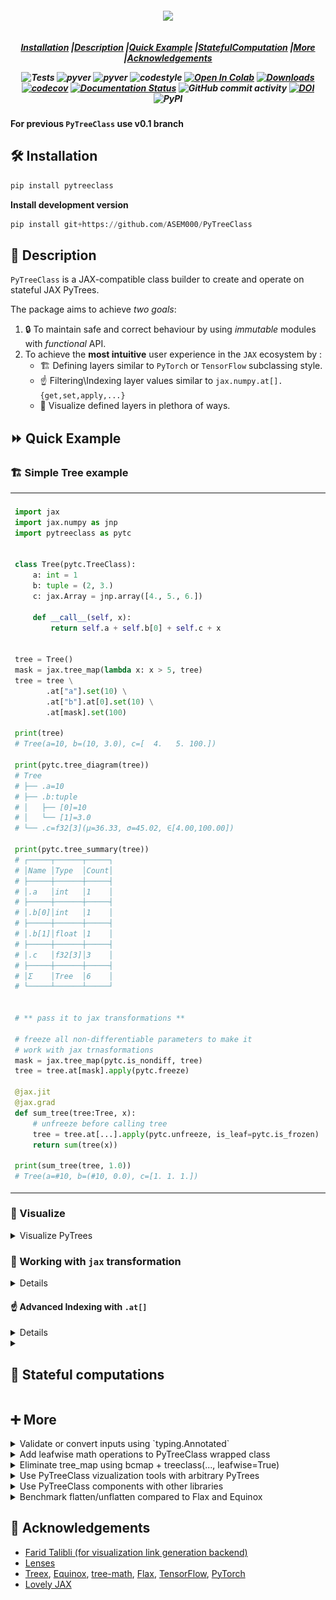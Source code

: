 <!-- <h1 align="center" style="font-family:Monospace" >Py🌲Class</h1> -->
<h5 align="center">
<img width="250px" src="https://user-images.githubusercontent.com/48389287/227880173-bf78c02c-d28b-4cf4-95e6-fa49b82a43a1.svg"> <br>

<br>

[**Installation**](#installation)
|[**Description**](#description)
|[**Quick Example**](#quick_example)
|[**StatefulComputation**](#stateful_computation)
|[**More**](#more)
|[**Acknowledgements**](#acknowledgements)

![Tests](https://github.com/ASEM000/pytreeclass/actions/workflows/tests.yml/badge.svg)
![pyver](https://img.shields.io/badge/python-3.8%203.9%203.10%203.11_-red)
![pyver](https://img.shields.io/badge/jax->=0.4.7-red)
![codestyle](https://img.shields.io/badge/codestyle-black-black)
[![Open In Colab](https://colab.research.google.com/assets/colab-badge.svg)](https://colab.research.google.com/github/ASEM000/PyTreeClass/blob/main/assets/intro.ipynb)
[![Downloads](https://pepy.tech/badge/pytreeclass)](https://pepy.tech/project/pytreeclass)
[![codecov](https://codecov.io/gh/ASEM000/pytreeclass/branch/main/graph/badge.svg?token=TZBRMO0UQH)](https://codecov.io/gh/ASEM000/pytreeclass)
[![Documentation Status](https://readthedocs.org/projects/pytreeclass/badge/?version=latest)](https://pytreeclass.readthedocs.io/en/latest/?badge=latest)
![GitHub commit activity](https://img.shields.io/github/commit-activity/m/ASEM000/pytreeclass)
[![DOI](https://zenodo.org/badge/512717921.svg)](https://zenodo.org/badge/latestdoi/512717921)
![PyPI](https://img.shields.io/pypi/v/pytreeclass)

</h5>

**For previous `PyTreeClass` use v0.1 branch**

## 🛠️ Installation<a id="installation"></a>

```python
pip install pytreeclass
```

**Install development version**

```python
pip install git+https://github.com/ASEM000/PyTreeClass
```

## 📖 Description<a id="description"></a>

`PyTreeClass` is a JAX-compatible class builder to create and operate on stateful JAX PyTrees.

The package aims to achieve _two goals_:

1. 🔒 To maintain safe and correct behaviour by using _immutable_ modules with _functional_ API.
2. To achieve the **most intuitive** user experience in the `JAX` ecosystem by :
   - 🏗️ Defining layers similar to `PyTorch` or `TensorFlow` subclassing style.
   - ☝️ Filtering\Indexing layer values similar to `jax.numpy.at[].{get,set,apply,...}`
   - 🎨 Visualize defined layers in plethora of ways.

## ⏩ Quick Example <a id="quick_example">

### 🏗️ Simple Tree example

<div align="center">
<table>
<tr><td align="center"></td> <td align="center"></td></tr>
<tr>
<td>

```python
import jax
import jax.numpy as jnp
import pytreeclass as pytc


class Tree(pytc.TreeClass):
    a: int = 1
    b: tuple = (2, 3.)
    c: jax.Array = jnp.array([4., 5., 6.])

    def __call__(self, x):
        return self.a + self.b[0] + self.c + x


tree = Tree()
mask = jax.tree_map(lambda x: x > 5, tree)
tree = tree \
       .at["a"].set(10) \
       .at["b"].at[0].set(10) \
       .at[mask].set(100)

print(tree)
# Tree(a=10, b=(10, 3.0), c=[  4.   5. 100.])

print(pytc.tree_diagram(tree))
# Tree
# ├── .a=10
# ├── .b:tuple
# │   ├── [0]=10
# │   └── [1]=3.0
# └── .c=f32[3](μ=36.33, σ=45.02, ∈[4.00,100.00])

print(pytc.tree_summary(tree))
# ┌─────┬──────┬─────┐
# │Name │Type  │Count│
# ├─────┼──────┼─────┤
# │.a   │int   │1    │
# ├─────┼──────┼─────┤
# │.b[0]│int   │1    │
# ├─────┼──────┼─────┤
# │.b[1]│float │1    │
# ├─────┼──────┼─────┤
# │.c   │f32[3]│3    │
# ├─────┼──────┼─────┤
# │Σ    │Tree  │6    │
# └─────┴──────┴─────┘


# ** pass it to jax transformations **

# freeze all non-differentiable parameters to make it
# work with jax trnasformations
mask = jax.tree_map(pytc.is_nondiff, tree)
tree = tree.at[mask].apply(pytc.freeze)

@jax.jit
@jax.grad
def sum_tree(tree:Tree, x):
    # unfreeze before calling tree
    tree = tree.at[...].apply(pytc.unfreeze, is_leaf=pytc.is_frozen)
    return sum(tree(x))

print(sum_tree(tree, 1.0))
# Tree(a=#10, b=(#10, 0.0), c=[1. 1. 1.])
```

</td>

</tr>
</table>
</div>

### 🎨 Visualize<a id="Viz">

<details> <summary> Visualize PyTrees</summary>

<div align="center">
<table>
<tr>
 <td align = "center"> tree_summary</td> 
 <td align = "center">tree_diagram</td>
 <td align = "center">[tree_mermaid](https://mermaid.js.org)(Native support in Github/Notion)</td>
 <td align= "center"> tree_repr </td>
 <td align="center" > tree_str </td>

</tr>

<tr>
<td>

```python
print(pytc.tree_summary(tree, depth=1))
┌────┬──────┬─────┐
│Name│Type  │Count│
├────┼──────┼─────┤
│.a  │int   │1    │
├────┼──────┼─────┤
│.b  │tuple │1    │
├────┼──────┼─────┤
│.c  │f32[3]│3    │
├────┼──────┼─────┤
│Σ   │Tree  │5    │
└────┴──────┴─────┘
```

</td>

<td>

```python

print(pytc.tree_diagram(tree, depth=1))
Tree
├── .a=1
├── .b=(...)
└── .c=f32[3](μ=5.00, σ=0.82, ∈[4.00,6.00])
```

 </td>

<td>

```python
print(pytc.tree_mermaid(tree, depth=1))
```

```mermaid

flowchart LR
    id0(<b>Tree</b>)
    id0 --- id1("</b>.a=1</b>")
    id0 --- id2("</b>.b=(...)</b>")
    id0 --- id3("</b>.c=f32[3](μ=5.00, σ=0.82, ∈[4.00,6.00])</b>")
```

</td>

<td>

```python
print(pytc.tree_repr(tree, depth=1))
Tree(a=1, b=(...), c=f32[3](μ=5.00, σ=0.82, ∈[4.00,6.00]))
```

</td>

<td>

```python
print(pytc.tree_str(tree, depth=1))
Tree(a=1, b=(...), c=[4. 5. 6.])
```

</td>

</tr>

<tr>

<td>

```python
print(pytc.tree_summary(tree, depth=2))
┌─────┬──────┬─────┐
│Name │Type  │Count│
├─────┼──────┼─────┤
│.a   │int   │1    │
├─────┼──────┼─────┤
│.b[0]│int   │1    │
├─────┼──────┼─────┤
│.b[1]│float │1    │
├─────┼──────┼─────┤
│.c   │f32[3]│3    │
├─────┼──────┼─────┤
│Σ    │Tree  │6    │
└─────┴──────┴─────┘
```

</td>

<td>

```python
print(pytc.tree_diagram(tree, depth=2))
Tree
├── .a=1
├── .b:tuple
│   ├── [0]=2.0
│   └── [1]=3.0
└── .c=f32[3](μ=5.00, σ=0.82, ∈[4.00,6.00])
```

</td>

<td>

```python
print(pytc.tree_mermaid(tree, depth=2))
```

```mermaid
flowchart LR
    id2 --- id3("</b>[0]=2.0</b>")
    id2 --- id4("</b>[1]=3.0</b>")
    id0(<b>Tree</b>)
    id0 --- id1("</b>.a=1</b>")
    id0 --- id2("</b>.b:tuple</b>")
    id0 --- id5("</b>.c=f32[3](μ=5.00, σ=0.82, ∈[4.00,6.00])</b>")
```

</td>

<td>

```python
print(pytc.tree_repr(tree, depth=2))
Tree(a=1, b=(2.0, 3.0), c=f32[3](μ=5.00, σ=0.82, ∈[4.00,6.00]))
```

</td>

<td>

```python
print(pytc.tree_str(tree, depth=2))
Tree(a=1, b=(2.0, 3.0), c=[4. 5. 6.])
```

</td>

</tr>

 </table>

 </div>

</details>

### 🏃 Working with `jax` transformation

<details> <summary>Make arbitrary PyTrees work with jax transformations</summary>

Parameters are defined in `Tree` at the top of class definition similar to defining
`dataclasses.dataclass` field.
Lets optimize our parameters

```python

import pytreeclass as pytc
import jax
import jax.numpy as jnp


class Tree(pytc.TreeClass)
    a: int = 1
    b: tuple[float] = (2., 3.)
    c: jax.Array = jnp.array([4., 5., 6.])

    def __call__(self, x):
        return self.a + self.b[0] + self.c + x


tree = Tree()


@jax.grad
def loss_func(tree: Tree, x: jax.Array):
    tree = tree.at[...].apply(pytc.unfreeze, is_leaf=pytc.is_frozen)  # <--- unfreeze the tree before calling it
    preds = jax.vmap(tree)(x)  # <--- vectorize the tree call over the leading axis
    return jnp.mean(preds**2)  # <--- return the mean squared error


@jax.jit
def train_step(tree: Tree, x: jax.Array):
    grads = loss_func(tree, x)
    # apply a small gradient step
    return jax.tree_util.tree_map(lambda x, g: x - 1e-3 * g, tree, grads)


# lets freeze the non-differentiable parts of the tree
# in essence any non inexact type should be frozen to
# make the tree differentiable and work with jax transformations
jaxable_tree = jax.tree_util.tree_map(lambda x: pytc.freeze(x) if pytc.is_nondiff(x) else x, tree)

for epoch in range(1_000):
    jaxable_tree = train_step(jaxable_tree, jnp.ones([10, 1]))

print(jaxable_tree)
# **the `frozen` params have "#" prefix**
# Tree(a=#1, b=(-4.2826524, 3.0), c=[2.3924797 2.905778  3.4190805])


# unfreeze the tree
tree = jaxable_tree.at[...].apply(pytc.unfreeze, is_leaf=pytc.is_frozen)
# the previous line is equivalent to:
# >>> tree = jax.tree_util.tree_map(pytc.unfreeze, jaxable_tree, is_leaf=pytc.is_frozen)
print(tree)
# Tree(a=1, b=(-4.2826524, 3.0), c=[2.3924797 2.905778  3.4190805])

```

</details>

#### ☝️ Advanced Indexing with `.at[]` <a id="Indexing">

<details> <summary>Out-of-place updates using mask, attribute name or index</summary>

`PyTreeClass` offers 3 means of indexing through `.at[]`

1. Indexing by boolean mask.
2. Indexing by attribute name.
3. Indexing by Leaf index.

**Since `treeclass` wrapped class are immutable, `.at[]` operations returns new instance of the tree**

#### Index update by boolean mask

```python
tree = Tree()
# Tree(a=1, b=(2, 3), c=i32[3](μ=5.00, σ=0.82, ∈[4,6]))

# lets create a mask for values > 4
mask = jax.tree_util.tree_map(lambda x: x>4, tree)

print(mask)
# Tree(a=False, b=(False, False), c=[False  True  True])

print(tree.at[mask].get())
# Tree(a=None, b=(None, None), c=[5 6])

print(tree.at[mask].set(10))
# Tree(a=1, b=(2, 3), c=[ 4 10 10])

print(tree.at[mask].apply(lambda x: 10))
# Tree(a=1, b=(2, 3), c=[ 4 10 10])
```

#### Index update by attribute name

```python
tree = Tree()
# Tree(a=1, b=(2, 3), c=i32[3](μ=5.00, σ=0.82, ∈[4,6]))

print(tree.at["a"].get())
# Tree(a=1, b=(None, None), c=None)

print(tree.at["a"].set(10))
# Tree(a=10, b=(2, 3), c=[4 5 6])

print(tree.at["a"].apply(lambda x: 10))
# Tree(a=10, b=(2, 3), c=[4 5 6])
```

#### Index update by integer index

```python
tree = Tree()
# Tree(a=1, b=(2, 3), c=i32[3](μ=5.00, σ=0.82, ∈[4,6]))

print(tree.at[1].at[0].get())
# Tree(a=None, b=(2.0, None), c=None)

print(tree.at[1].at[0].set(10))
# Tree(a=1, b=(10, 3.0), c=[4. 5. 6.])

print(tree.at[1].at[0].apply(lambda x: 10))
# Tree(a=1, b=(10, 3.0), c=[4. 5. 6.])
```

### Mix, match , and chain index update

```python

import jax
import jax.numpy as jnp
import pytreeclass as pytc

class Tree(pytc.TreeClass):
    a: int = 1
    b: str = "b"
    c: float = 1.0
    d: bool = True
    e: tuple = (1, 2, 3)
    f: jax.Array = jax.numpy.array([1, 2, 3])

tree = Tree()

integer_mask = jax.tree_util.tree_map(lambda x: isinstance(x, int), tree)

tree = (
    tree
    .at["a"].set(10)
    .at["b"].set("B")
    .at["c"].set(10.0)
    .at["d"].set(False)
    .at["e"].at[0].set(10)  # set first element of tuple to 10
    .at["f"].apply(jnp.sin)  # apply to all elements in array
    .at[integer_mask].apply(float)  # cast all `int` to `float`
)

print(tree)
# Tree(
#   a=10.0,
#   b=B,
#   c=10.0,
#   d=0.0,
#   e=(10.0, 2.0, 3.0),
#   f=[0.841471  0.9092974 0.14112  ]
# )

```

</details>

<details>

<summary>

## 📜 Stateful computations<a id="stateful_computation"></a> </summary>

First, [Under jax.jit jax requires states to be explicit](https://jax.readthedocs.io/en/latest/jax-101/07-state.html?highlight=state), this means that for any class instance; variables needs to be separated from the class and be passed explictly. However when using `TreeClass` no need to separate the instance variables ; instead the whole instance is passed as a state.

Using the following pattern,Updating state **functionally** can be achieved under `jax.jit`

```python
import jax
import pytreeclass as pytc

class Counter(pytc.TreeClass):
    calls : int = 0

    def increment(self):
        self.calls += 1
counter = Counter() # Counter(calls=0)
```

Here, we define the update function. Since the increment method mutate the internal state, thus we need to use the functional approach to update the state by using `.at`. To achieve this we can use `.at[method_name].__call__(*args,**kwargs)`, this functional call will return the value of this call and a _new_ model instance with the update state.

```python
@jax.jit
def update(counter):
    value, new_counter = counter.at["increment"]()
    return new_counter

for i in range(10):
    counter = update(counter)

print(counter.calls) # 10
```

</details>

## ➕ More<a id="more"></a>

<details> <summary>Validate or convert inputs using `typing.Annotated`</summary>

`PyTreeClass` executes callables defined inside `typing.Annotead`, this can be useful in case
of type validation/conversion. This usage is motivated by [PEP 593](https://peps.python.org/pep-0593/)
Example:

```python

import pytreeclass as pytc
from typing_extensions import Annotated

class Range(pytc.TreeClass):
    min: float | int = -float("inf")
    max: float | int = float("inf")

    def __call__(self, x):
        if self.min <= x <= self.max:
            return x
        raise ValueError(f"Value {x} not in range [{self.min}, {self.max}]")


class Instance(pytc.TreeClass):
    klass: type | tuple[type, ...]

    def __call__(self, x):
        if isinstance(x, self.klass):
            return x
        raise TypeError(f"Value {x} not of type {self.klass}")


class Tree(pytc.TreeClass):
    # require positive integer input
    in_features: Annotated[int, Instance(int), Range(1)]


tree = Tree(1)
# no error

try:
    tree = Tree(0)
except Exception as e:
    print(e)
    # Error for field=`in_features`:
    # Value 0 not in range [1, 10]

try:
    tree = Tree(1.0)
except Exception as e:
    print(e)
    # Error for field=`in_features`:
    # Value 1.0 not of type <class 'int'>
```

</details>

<details>  <summary> Add leafwise math operations to PyTreeClass wrapped class</summary>

```python
import functools as ft
import pytreeclass as pytc
import jax
import jax.tree_util as jtu
import jax.numpy as jnp


class Tree(pytc.TreeClass, leafwise=True):
    a: int = 1
    b: tuple[float] = (2., 3.)
    c: jax.Array = jnp.array([4., 5., 6.])

    def __call__(self, x):
        return self.a + self.b[0] + self.c + x


tree = Tree()

tree + 100
# Tree(a=101, b=(102.0, 103.0), c=f32[3](μ=105.00, σ=0.82, ∈[104.00,106.00]))


@jax.grad
def loss_func(tree: Tree, x: jax.Array):
    tree = jtu.tree_map(pytc.unfreeze, tree, is_leaf=pytc.is_frozen)  # <--- unfreeze the tree before calling it
    preds = jax.vmap(tree)(x)  # <--- vectorize the tree call over the leading axis
    return jnp.mean(preds**2)  # <--- return the mean squared error


@jax.jit
def train_step(tree: Tree, x: jax.Array):
    grads = loss_func(tree, x)
    return tree - grads * 1e-3  # <--- eliminate `tree_map`


# lets freeze the non-differentiable parts of the tree
# in essence any non inexact type should be frozen to
# make the tree differentiable and work with jax transformations
jaxable_tree = jax.tree_util.tree_map(lambda x: pytc.freeze(x) if pytc.is_nondiff(x) else x, tree)

for epoch in range(1_000):
    jaxable_tree = train_step(jaxable_tree, jnp.ones([10, 1]))

print(jaxable_tree)
# **the `frozen` params have "#" prefix**
# Tree(a=#1, b=(-4.2826524, 3.0), c=[2.3924797 2.905778  3.4190805])


# unfreeze the tree
tree = jax.tree_util.tree_map(pytc.unfreeze, jaxable_tree, is_leaf=pytc.is_frozen)
print(tree)
# Tree(a=1, b=(-4.2826524, 3.0), c=[2.3924797 2.905778  3.4190805])
```

</details>

<details> <summary>Eliminate tree_map using bcmap + treeclass(..., leafwise=True) </summary>

TDLR

```python
import functools as ft
import pytreeclass as pytc
import jax.numpy as jnp

class Tree(pytc.TreeClass, leafwise=True):
    a:int = 1
    b:tuple[float] = (2.,3.)
    c:jax.Array = jnp.array([4.,5.,6.])

tree = Tree()

print(pytc.bcmap(jnp.where)(tree>2, tree+100, 0))
# Tree(a=0, b=(0.0, 103.0), c=[104. 105. 106.])

```

`bcmap(func, is_leaf)` maps a function over [PyTrees](https://jax.readthedocs.io/en/latest/pytrees.html) leaves with automatic broadcasting for scalar arguments.

`bcmap` is function transformation that broadcast a scalar to match the first argument of the function this enables us to convert a function like `jnp.where` to work with arbitrary tree structures without the need to write a specific function for each broadcasting case

For example, lets say we want to use `jnp.where` to zeros out all values in an arbitrary tree structure that are less than 0

tree = ([1], {"a":1, "b":2}, (1,), -1,)

we can use `jax.tree_util.tree_map` to apply `jnp.where` to the tree but we need to write a specific function for broadcasting the scalar to the tree

```python
def map_func(leaf):
    # here we encoded the scalar `0` inside the function
    return jnp.where(leaf>0, leaf, 0)

jtu.tree_map(map_func, tree)
# ([Array(1, dtype=int32, weak_type=True)],
#  {'a': Array(1, dtype=int32, weak_type=True),
#   'b': Array(2, dtype=int32, weak_type=True)},
#  (Array(1, dtype=int32, weak_type=True),),
#  Array(0, dtype=int32, weak_type=True))
```

However, lets say we want to use `jnp.where` to set a value to a leaf value from another tree that looks like this

```python
def map_func2(lhs_leaf, rhs_leaf):
    # here we encoded the scalar `0` inside the function
    return jnp.where(lhs_leaf>0, lhs_leaf, rhs_leaf)

tree2 = jtu.tree_map(lambda x: 1000, tree)

jtu.tree_map(map_func2, tree, tree2)
# ([Array(1, dtype=int32, weak_type=True)],
#  {'a': Array(1, dtype=int32, weak_type=True),
#   'b': Array(2, dtype=int32, weak_type=True)},
#  (Array(1, dtype=int32, weak_type=True),),
#  Array(1000, dtype=int32, weak_type=True))
```

Now, `bcmap` makes this easier by figuring out the broadcasting case.

```python
broadcastable_where = pytc.bcmap(jnp.where)
mask = jtu.tree_map(lambda x: x>0, tree)
```

case 1

```python
broadcastable_where(mask, tree, 0)
# ([Array(1, dtype=int32, weak_type=True)],
#  {'a': Array(1, dtype=int32, weak_type=True),
#   'b': Array(2, dtype=int32, weak_type=True)},
#  (Array(1, dtype=int32, weak_type=True),),
#  Array(0, dtype=int32, weak_type=True))
```

case 2

```python
broadcastable_where(mask, tree, tree2)
# ([Array(1, dtype=int32, weak_type=True)],
#  {'a': Array(1, dtype=int32, weak_type=True),
#   'b': Array(2, dtype=int32, weak_type=True)},
#  (Array(1, dtype=int32, weak_type=True),),
#  Array(1000, dtype=int32, weak_type=True))
```

lets then take this a step further to eliminate `mask` from the equation
by using `pytreeclass` with `leafwise=True `

```python

class Tree(pytc.TreeClass, leafwise=True):
    tree : tuple = ([1], {"a":1, "b":2}, (1,), -1,)

tree = Tree()
# Tree(tree=([1], {a:1, b:2}, (1), -1))
```

case 1: broadcast scalar to tree

````python
print(broadcastable_where(tree>0, tree, 0))
# Tree(tree=([1], {a:1, b:2}, (1), 0))

case 2: broadcast tree to tree
```python
print(broadcastable_where(tree>0, tree, tree+100))
# Tree(tree=([1], {a:1, b:2}, (1), 99))
````

`bcmap` also works with all kind of arguments in the wrapped function

```python
print(broadcastable_where(tree>0, x=tree, y=tree+100))
# Tree(tree=([1], {a:1, b:2}, (1), 99))
```

in concolusion, `bcmap` is a function transformation that can be used to
to make functions work with arbitrary tree structures without the need to write
a specific function for each broadcasting case

Moreover, `bcmap` can be more powerful when used with `pytreeclass` to
facilitate operation of arbitrary functions on `PyTree` objects
without the need to use `tree_map`

</details>

<details><summary>Use PyTreeClass vizualization tools with arbitrary PyTrees </summary>

```python
import jax
import pytreeclass as pytc

tree = [1, [2,3], 4]

print(pytc.tree_diagram(tree, depth=1))
# list
# ├── [0]=1
# ├── [1]=[...]
# └── [2]=4

print(pytc.tree_diagram(tree, depth=2))
# list
# ├── [0]=1
# ├── [1]:list
# │   ├── [0]=2
# │   └── [1]=3
# └── [2]=4


print(pytc.tree_summary(tree, depth=1))
# ┌────┬────┬─────┐
# │Name│Type│Count│
# ├────┼────┼─────┤
# │[0] │int │1    │
# ├────┼────┼─────┤
# │[1] │list│1    │
# ├────┼────┼─────┤
# │[2] │int │1    │
# ├────┼────┼─────┤
# │Σ   │list│3    │
# └────┴────┴─────┘

print(pytc.tree_summary(tree, depth=2))
# ┌──────┬────┬─────┐
# │Name  │Type│Count│
# ├──────┼────┼─────┤
# │[0]   │int │1    │
# ├──────┼────┼─────┤
# │[1][0]│int │1    │
# ├──────┼────┼─────┤
# │[1][1]│int │1    │
# ├──────┼────┼─────┤
# │[2]   │int │1    │
# ├──────┼────┼─────┤
# │Σ     │list│4    │
# └──────┴────┴─────┘
```

</details>

<details><summary>Use PyTreeClass components with other libraries</summary>

```python

import jax
import pytreeclass as pytc
from flax import struct

import jax
import pytreeclass as pytc
from flax import struct

# note that flax is registered with `jax.tree_util.register_pytree_with_keys`
# otherwise for arbitrary objects you need to do the key registration

@struct.dataclass
class FlaxTree:
    a:int = 1
    b:tuple[float] = (2.,3.)
    c:jax.Array = jax.numpy.array([4.,5.,6.])

    def __repr__(self) -> str:
        return pytc.tree_repr(self)
    def __str__(self) -> str:
        return pytc.tree_str(self)
    @property
    def at(self):
        return pytc.tree_indexer(self)

flax_tree = FlaxTree()

print(f"{flax_tree!r}")
# FlaxTree(a=1, b=(2.0, 3.0), c=f32[3](μ=5.00, σ=0.82, ∈[4.00,6.00]))

print(f"{flax_tree!s}")
# FlaxTree(a=1, b=(2.0, 3.0), c=[4. 5. 6.])

print(pytc.tree_diagram(flax_tree))
# FlaxTree
# ├── .a=1
# ├── .b:tuple
# │   ├── [0]=2.0
# │   └── [1]=3.0
# └── .c=f32[3](μ=5.00, σ=0.82, ∈[4.00,6.00])

print(pytc.tree_summary(flax_tree))
# ┌─────┬────────┬─────┐
# │Name │Type    │Count│
# ├─────┼────────┼─────┤
# │.a   │int     │1    │
# ├─────┼────────┼─────┤
# │.b[0]│float   │1    │
# ├─────┼────────┼─────┤
# │.b[1]│float   │1    │
# ├─────┼────────┼─────┤
# │.c   │f32[3]  │3    │
# ├─────┼────────┼─────┤
# │Σ    │FlaxTree│6    │
# └─────┴────────┴─────┘

flax_tree.at[0].get()
# FlaxTree(a=1, b=(None, None), c=None)

flax_tree.at["a"].set(10)
# FlaxTree(a=10, b=(2.0, 3.0), c=f32[3](μ=5.00, σ=0.82, ∈[4.00,6.00]))
```

</details>

<details>
<summary>Benchmark flatten/unflatten compared to Flax and Equinox </summary>

<a href="https://colab.research.google.com/github/ASEM000/PyTreeClass/blob/main/assets/benchmark_flatten_unflatten.ipynb" target="_parent"><img src="https://colab.research.google.com/assets/colab-badge.svg" alt="Open In Colab"/></a>

<table>

<tr><td align="center">CPU</td><td align="center">GPU</td></tr>

<tr>

<td><img src='assets/benchmark_cpu.png'></td>

</tr>

</table>

</details>

## 📙 Acknowledgements<a id="acknowledgements"></a>

- [Farid Talibli (for visualization link generation backend)](https://www.linkedin.com/in/frdt98)
- [Lenses](https://hackage.haskell.org/package/lens)
- [Treex](https://github.com/cgarciae/treex), [Equinox](https://github.com/patrick-kidger/equinox), [tree-math](https://github.com/google/tree-math), [Flax](https://github.com/google/flax), [TensorFlow](https://www.tensorflow.org), [PyTorch](https://pytorch.org)
- [Lovely JAX](https://github.com/xl0/lovely-jax)
